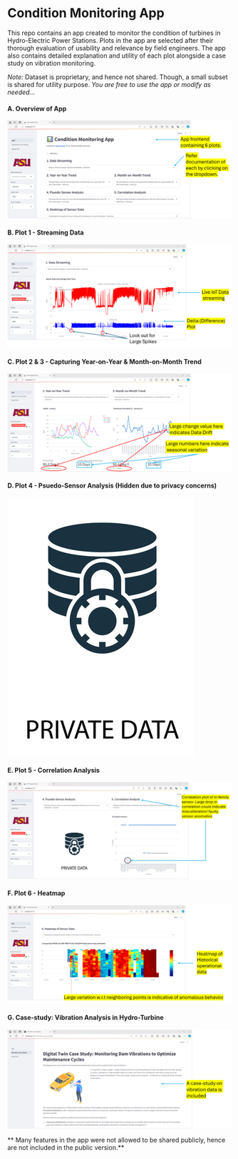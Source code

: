 # Condition Monitoring App

This repo contains an app created to monitor the condition of turbines in Hydro-Electric Power Stations. 
Plots in the app are selected after their thorough evaluation of usability and relevance by field engineers.
The app also contains detailed explanation and utility of each plot alongside a case study on vibration monitoring.

*Note:* Dataset is proprietary, and hence not shared. Though, a small subset is shared for utility purpose. 
*You are free to use the app or modify as needed...*


#### A. Overview of App

<img src="./media/mini/app_overview.png" >

#### B. Plot 1 -  Streaming Data

<img src="./media/mini/plot_1.png" >

#### C. Plot 2 & 3 -  Capturing Year-on-Year & Month-on-Month Trend

<img src="./media/mini/plot_2_3.png" >

#### D. Plot 4 -  Psuedo-Sensor Analysis (Hidden due to privacy concerns)

<img src="./media/mini/lock.png" >

#### E. Plot 5 -  Correlation Analysis 

<img src="./media/mini/plot_5.png" >

#### F. Plot 6 -  Heatmap  

<img src="./media/mini/plot_6.png" >

#### G. Case-study: Vibration Analysis in Hydro-Turbine  

<img src="./media/vib_analysis.png" >

** Many features in the app were not allowed to be shared publicly, hence are not included in the public version.**

